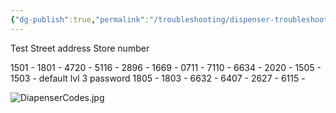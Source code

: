 ```yaml
---
{"dg-publish":true,"permalink":"/troubleshooting/dispenser-troubleshooting/gilbarco/gilbarco-dispenser-codes/","tags":["Keep/Color/Yellow","Keep/Attachment","Keep/Label/Procedures-and-Paperwork"]}
---
```


Test 
Street address
Store number

1501 - 
1801 - 
4720 - 
5116 - 
2896 - 
1669 - 
0711 - 
7110 - 
6634 - 
2020 - 
1505 - 
1503 - default lvl 3 password
1805 - 
1803 - 
6632 - 
6407 - 
2627 - 
6115 - 


![DiapenserCodes.jpg](/img/user/Assets/Images/DiapenserCodes.jpg)
